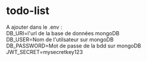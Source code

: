 # todo-list

A ajouter dans le .env : </br>
DB_URI=l'url de la base de données mongoDB </br>
DB_USER=Nom de l'utilsateur sur mongoDB</br>
DB_PASSWORD=Mot de passe de la bdd sur mongoDB</br>
JWT_SECRET=mysecretkey123</br>
